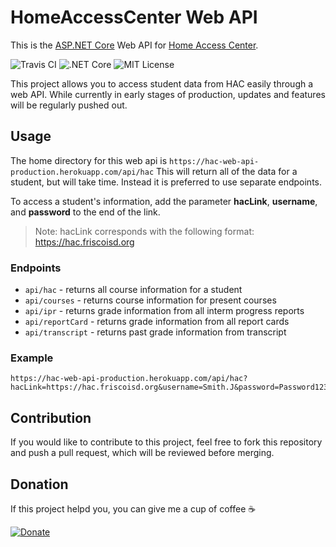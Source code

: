 # HomeAccessCenter Web API
This is the [ASP.NET Core](https://docs.microsoft.com/en-us/aspnet/core/) Web API for [Home Access Center](https://www.powerschool.com/solutions/student-information-system/eschoolplus-sis/).

![Travis CI](https://travis-ci.com/Phytal/HomeAccessCenter-Web-API.svg?branch=master)
![.NET Core](https://github.com/Phytal/HomeAccessCenter-Web-API/workflows/.NET%20Core/badge.svg)
![MIT License](https://img.shields.io/github/license/Phytal/HomeAccessCenter-Web-API)

This project allows you to access student data from HAC easily through a web API. While currently in early stages of production, updates and features will be regularly pushed out.

## Usage 

The home directory for this web api is `https://hac-web-api-production.herokuapp.com/api/hac`
This will return all of the data for a student, but will take time. Instead it is preferred to use separate endpoints.

To access a student's information, add the parameter **hacLink**, **username**, and **password** to the end of the link.

> Note: hacLink corresponds with the following format: https://hac.friscoisd.org

### Endpoints

- `api/hac` - returns all course information for a student
- `api/courses` - returns course information for present courses
- `api/ipr` - returns grade information from all interm progress reports
- `api/reportCard` - returns grade information from all report cards
- `api/transcript` - returns past grade information from transcript

### Example

```
https://hac-web-api-production.herokuapp.com/api/hac?hacLink=https://hac.friscoisd.org&username=Smith.J&password=Password123
```

## Contribution
If you would like to contribute to this project, feel free to fork this repository and push a pull request, which will be reviewed before merging.
## Donation

If this project helpd you, you can give me a cup of coffee ☕

[![Donate](https://img.shields.io/badge/Donate-PayPal-green.svg)](https://www.paypal.me/phytal/5)